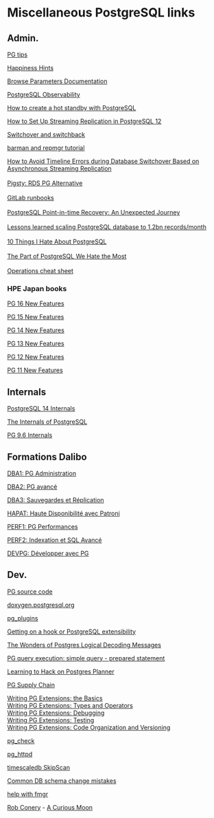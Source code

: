 # Miscellaneous PostgreSQL links

## Admin.

<a href=https://www.crunchydata.com/postgres-tips>PG tips</a>

<a href=https://ardentperf.com/happiness-hints/>Happiness Hints</a>

<a href=https://postgresqlco.nf/doc/en/param/>Browse Parameters Documentation</a>

<a href=https://pgstats.dev> PostgreSQL Observability</a>

<a href=https://linuxconfig.org/how-to-create-a-hot-standby-with-postgresql>How to create a hot standby with PostgreSQL</a>

<a href=https://www.percona.com/blog/how-to-set-up-streaming-replication-in-postgresql-12/>How to Set Up Streaming Replication in PostgreSQL 12</a>

<a href=https://www.enterprisedb.com/blog/switchoverswitchback-drill-validating-postgres-high-availability> Switchover and switchback</a>

<a href=https://itnext.io/database-operational-excellence-with-postgresql-12-3e7b74737495>barman and repmgr tutorial</a>

<a href=https://www.alibabacloud.com/blog/how-to-avoid-timeline-errors-during-database-switchover-based-on-asynchronous-streaming-replication_597819>
How to Avoid Timeline Errors during Database Switchover Based on Asynchronous Streaming Replication </a>
<br>
<br>
<a href=https://pigsty.cc/en/>Pigsty: RDS PG Alternative</a>
<br>
<br>
<a href=https://gitlab.com/gitlab-com/runbooks>GitLab runbooks</a>
<br>
<br>
<a href=https://www.endpointdev.com/blog/2016/01/postgresql-point-in-time-recovery>PostgreSQL Point-in-time Recovery: An Unexpected Journey</a>
<br>
<br>
<a href=https://gajus.medium.com/lessons-learned-scaling-postgresql-database-to-1-2bn-records-month-edc5449b3067>Lessons learned scaling PostgreSQL database to 1.2bn records/month</a>
<br>
<br>
<a href=https://rbranson.medium.com/10-things-i-hate-about-postgresql-20dbab8c2791>10 Things I Hate About PostgreSQL</a>
<br>
<br>
<a href=https://ottertune.com/blog/the-part-of-postgresql-we-hate-the-most/>The Part of PostgreSQL We Hate the Most</a>
<br>
<br>
<a href=https://wiki.postgresql.org/wiki/Operations_cheat_sheet>Operations cheat sheet</a>


### HPE Japan books
<a href=https://h50146.www5.hpe.com/products/software/oe/linux/mainstream/support/lcc/pdf/PostgreSQL_16_GA_New_Features_en_20230919_1.pdf>PG 16 New Features</a>

<a href=https://h50146.www5.hpe.com/products/software/oe/linux/mainstream/support/lcc/pdf/PostgreSQL_15GA_New_Features_en_20221014-1.pdf>PG 15 New Features</a>

<a href=https://h50146.www5.hpe.com/products/software/oe/linux/mainstream/support/lcc/pdf/PostgreSQL14GA_New_Features_en_20211001-1.pdf>PG 14 New Features</a>

<a href=https://h50146.www5.hpe.com/products/software/oe/linux/mainstream/support/lcc/pdf/PostgreSQL_13_GA_New_Features_en_20200927-1.pdf>PG 13 New Features </a>

<a href=https://h50146.www5.hpe.com/products/software/oe/linux/mainstream/support/lcc/pdf/PostgreSQL_12_GA_New_Features_en_20191011-1.pdf>PG 12 New Features</a>

<a href=https://h50146.www5.hpe.com/products/software/oe/linux/mainstream/support/lcc/pdf/PostgreSQL11NewFeaturesGAen20181022-1.pdf>PG 11 New Features</a>

## Internals
<a href=https://postgrespro.com/community/books/internals>PostgreSQL 14 Internals</a>

<a href=https://www.interdb.jp/pg/>The Internals of PostgreSQL</a>

<a href=https://h50146.www5.hpe.com/products/software/oe/linux/mainstream/support/lcc/pdf/PostgreSQL_Internals_1_for_PostgreSQL96_en_20170211-1.pdf>PG 9.6 Internals<a/>


## Formations Dalibo

<a href=https://public.dalibo.com/exports/formation/manuels/formations/dba1/dba1.handout.pdf>DBA1: PG Administration</a>

<a href=https://public.dalibo.com/exports/formation/manuels/formations/dba2/dba2.handout.pdf>DBA2: PG avancé</a>

<a href=https:///public.dalibo.com/exports/formation/manuels/formations/dba3/dba3.handout.pdf>DBA3: Sauvegardes et Réplication</a>

<a href=https://public.dalibo.com/exports/formation/manuels/formations/hapat/hapat.handout.pdf>HAPAT: Haute Disponibilité avec Patroni</a>

<a href=https://public.dalibo.com/exports/formation/manuels/formations/perf1/perf1.handout.pdf>PERF1: PG Performances </a>

<a href=https://public.dalibo.com/exports/formation/manuels/formations/perf2/perf2.handout.pdf>PERF2: Indexation et SQL Avancé</a>

<a href=https://public.dalibo.com/exports/formation/manuels/formations/devpg/devpg.handout.pdf>DEVPG: Développer avec PG </a>



## Dev.

<a href=https://github.com/postgres/postgres>PG source code</a>

<a href=https://doxygen.postgresql.org/>doxygen.postgresql.org</a>

<a href=https://github.com/michaelpq/pg_plugins> pg_plugins </a>

<a href=https://archive.fosdem.org/2021/schedule/event/postgresql_extensibility/attachments/slides/4348/export/events/attachments/postgresql_extensibility/slides/4348/fosdem21_postgres_extensibility.pdf> Getting on a hook or PostgreSQL extensibility </a>

<a href=https://www.infoq.com/articles/wonders-of-postgres-logical-decoding-messages/>The Wonders of Postgres Logical Decoding Messages</a>

<a href=https://dev.to/yugabyte/postgres-query-execution-simple-query-prepared-statement-3kk0> PG query execution: simple query - prepared statement </a>

<a href=https://github.com/melanieplageman/debugging_planner> Learning to Hack on Postgres Planner </a>

<a href=https://peter.eisentraut.org/blog/2023/01/30/postgresql-supply-chain>PG Supply Chain</a>

<a href=https://big-elephants.com/2015-10/writing-postgres-extensions-part-i/>Writing PG Extensions: the Basics</a>
<br>
<a href=https://big-elephants.com/2015-10/writing-postgres-extensions-part-ii/>Writing PG Extensions: Types and Operators</a>
<br>
<a href=https://big-elephants.com/2015-10/writing-postgres-extensions-part-iii/>Writing PG Extensions: Debugging</a>
<br>
<a href=https://big-elephants.com/2015-11/writing-postgres-extensions-part-iv/>Writing PG Extensions: Testing</a>
<br>
<a href=https://big-elephants.com/2015-11/writing-postgres-extensions-part-v/>Writing PG Extensions: Code Organization and Versioning</a>
<br>

<a href=https://github.com/tvondra/pg_check>pg_check</a>

<a href=https://github.com/markwkm/pg_httpd>pg_httpd</a>

<a href=https://github.com/timescale/timescaledb/blob/332dffeebc72cf16afbde802e2f19aead9bd7836/tsl/src/nodes/skip_scan/README.md>timescaledb SkipScan</a>

<a href=https://postgres.ai/blog/20220525-common-db-schema-change-mistakes#recommendations>Common DB schema change mistakes</a>

<a href="https://www.postgresql.org/message-id/CAKoxK+6mBXb=LB7pd9ZoT3zJf0EimfVnusFknyZJEeW4X_ZGiA@mail.gmail.com">help with fmgr</a>

<a href=https://robconery.com/>Rob Conery</a> -  <a href=https://bigmachine.io/products/a-curious-moon/>A Curious Moon</a>

